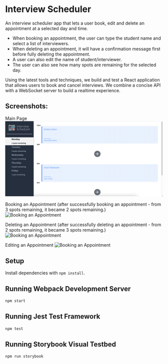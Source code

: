 # Interview Scheduler
An interview scheduler app that lets a user book, edit and delete an appointment at a selected day and time.

- When booking an appointment, the user can type the student name and select a list of interviewers.
- When deleting an appointment, it will have a confirmation message first before fully deleting the appointment.
- A user can also edit the name of student/interviewer.
- The user can also see how many spots are remaining for the selected day.

Using the latest tools and techniques, we build and test a React application that allows users to book and cancel interviews. We combine a concise API with a WebSocket server to build a realtime experience.

## Screenshots:
Main Page
![Main Page](docs/main.png)

Booking an Appointment 
(after successfully booking an appointment - from 3 spots remaining, it became 2 spots remaining.)
![Booking an Appointment](docs/video_add.gif)

Deleting an Appointment
(after successfully deleting an appointment - from 2 spots remaining, it became 3 spots remaining.)
![Booking an Appointment](docs/video_delete.gif)

Editing an Appointment
![Booking an Appointment](docs/video_edit.gif)

## Setup

Install dependencies with `npm install`.

## Running Webpack Development Server

```sh
npm start
```

## Running Jest Test Framework

```sh
npm test
```

## Running Storybook Visual Testbed

```sh
npm run storybook
```
